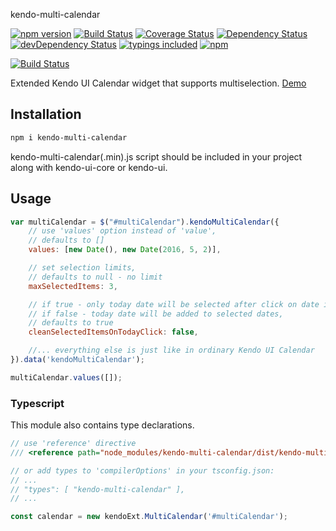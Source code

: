 kendo-multi-calendar

[![npm version](https://badge.fury.io/js/kendo-multi-calendar.svg?t=1491220426835)](https://badge.fury.io/js/kendo-multi-calendar)
[![Build Status](https://travis-ci.org/iyegoroff/kendo-multi-calendar.svg?t=1491220426835&branch=master)](https://travis-ci.org/iyegoroff/kendo-multi-calendar)
[![Coverage Status](https://coveralls.io/repos/github/iyegoroff/kendo-multi-calendar/badge.svg?t=1491220426835&branch=master)](https://coveralls.io/github/iyegoroff/kendo-multi-calendar?branch=master)
[![Dependency Status](https://david-dm.org/iyegoroff/kendo-multi-calendar.svg?t=1491220426835)](https://david-dm.org/iyegoroff/kendo-multi-calendar)
[![devDependency Status](https://david-dm.org/iyegoroff/kendo-multi-calendar/dev-status.svg?t=1491220426835)](https://david-dm.org/iyegoroff/kendo-multi-calendar#info=devDependencies)
[![typings included](https://img.shields.io/badge/typings-included-brightgreen.svg?t=1491220426835)](#typescript)
[![npm](https://img.shields.io/npm/l/express.svg?t=1491220426835)](https://www.npmjs.com/package/kendo-multi-calendar)

[![Build Status](https://saucelabs.com/browser-matrix/iyegoroff-5.svg?t=1491220426835)](https://saucelabs.com/beta/builds/d1e91812e92e44818ab0ec3508221a0f)

Extended Kendo UI Calendar widget that supports multiselection. [Demo](https://kendo-multi-calendar.surge.sh/)

## Installation

```bash
npm i kendo-multi-calendar
```

kendo-multi-calendar(.min).js script should be included in your project along with kendo-ui-core or kendo-ui.

## Usage

```javascript
var multiCalendar = $("#multiCalendar").kendoMultiCalendar({
    // use 'values' option instead of 'value',
    // defaults to []
    values: [new Date(), new Date(2016, 5, 2)], 

    // set selection limits, 
    // defaults to null - no limit
    maxSelectedItems: 3,

    // if true - only today date will be selected after click on date in footer,
    // if false - today date will be added to selected dates,
    // defaults to true
    cleanSelectedItemsOnTodayClick: false,

    //... everything else is just like in ordinary Kendo UI Calendar
}).data('kendoMultiCalendar');

multiCalendar.values([]);
```

### Typescript

This module also contains type declarations.

```typescript
// use 'reference' directive
/// <reference path="node_modules/kendo-multi-calendar/dist/kendo-multi-calendar.d.ts" />

// or add types to 'compilerOptions' in your tsconfig.json:
// ...
// "types": [ "kendo-multi-calendar" ],
// ...

const calendar = new kendoExt.MultiCalendar('#multiCalendar');
```

